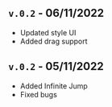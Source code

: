 ## <code>v.0.2</code> - 06/11/2022
- Updated style UI
- Added drag support

## <code>v.0.2</code> - 05/11/2022
- Added Infinite Jump
- Fixed bugs
